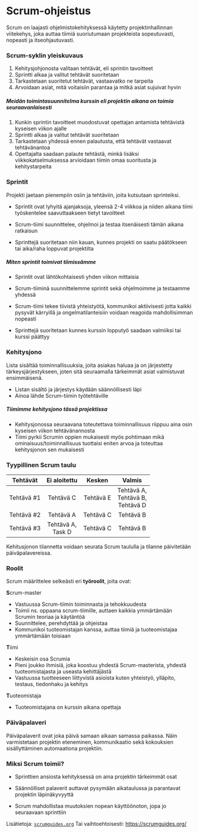 # Scrum-ohjeistus

Scrum on laajasti ohjelmistokehityksessä käytetty projektinhallinnan viitekehys, joka auttaa tiimiä suoriutumaan projekteista sopeutuvasti, nopeasti ja itseohjautuvasti.

### Scrum-syklin yleiskuvaus

1. Kehitysjohjonosta valitaan tehtävät, eli sprintin tavoitteet
2. Sprintti alkaa ja valitut tehtävät suoritetaan
3. Tarkastetaan suoritetut tehtävät, vastaavatko ne tarpeita
4. Arvoidaan asiat, mitä voitaisiin parantaa ja mitkä asiat sujuivat hyvin
   <br>

##### Meidän toimintasuunnitelma kurssin eli projektin aikana on toimia seuraavanlaisesti

1. Kunkin sprintin tavoitteet muodostuvat opettajan antamista tehtävistä kyseisen viikon ajalle
2. Sprintti alkaa ja valitut tehtävät suoritetaan
3. Tarkastetaan yhdessä ennen palautusta, että tehtävät vastaavat tehtävänantoa
4. Opettajalta saadaan palaute tehtästä, minkä lisäksi viikkokatselmuksessa arvioidaan tiimin omaa suoritusta ja kehitystarpeita

### Sprintit

Projekti jaetaan pienempiin osiin ja tehtäviin, joita kutsutaan sprinteiksi.

- Sprintit ovat lyhyitä ajanjaksoja, yleensä 2-4 viikkoa ja niiden aikana tiimi työskentelee saavuttaakseen tietyt tavoitteet

- Scrum-tiimi suunnittelee, ohjelmoi ja testaa itsenäisesti tämän aikana ratkaisun

- Sprinttejä suoritetaan niin kauan, kunnes projekti on saatu päätökseen tai aika/raha loppuvat projektilta


##### Miten sprintit toimivat tiimissämme

- Sprintit ovat lähtökohtaisesti yhden viikon mittaisia

- Scrum-tiiminä suunnittelemme sprintit sekä ohjelmoimme ja testaamme yhdessä

- Scrum-tiimi tekee tiivistä yhteistyötä, kommunikoi aktiivisesti jotta kaikki pysyvät kärryillä ja ongelmatilanteisiin voidaan reagoida mahdollisimman nopeasti

- Sprinttejä suoritetaan kunnes kurssin lopputyö saadaan valmiiksi tai kurssi päättyy

### Kehitysjono

Lista sisältää toiminnallisuuksia, joita asiakas haluaa ja on järjestetty tärkeysjärjestykseen, joten sitä seuraamalla tärkeimmät asiat valmistuvat ensimmäisenä.

- Listan sisältö ja järjestys käydään säännöllisesti läpi
- Ainoa lähde Scrum-tiimin työtehtäville


##### Tiimimme kehitysjono tässä projektissa

- Kehitysjonossa seuraavana toteutettava toiminnallisuus riippuu aina osin kyseisen viikon tehtävänannosta
- Tiimi pyrkii Scrumin oppien mukaisesti myös pohtimaan mikä ominaisuus/toiminnallisuus tuottaisi eniten arvoa ja toteuttaa kehitysjonon sen mukaisesti



### Tyypillinen Scrum taulu

|  Tehtävät  |     Ei aloitettu     |  Kesken   |                 Valmis                 |
| :--------: | :------------------: | :-------: | :------------------------------------: |
| Tehtävä #1 |      Tehtävä C       | Tehtävä E | Tehtävä A, <br>Tehtävä B,<br>Tehtävä D |
| Tehtävä #2 |      Tehtävä A       | Tehtävä C |               Tehtävä B                |
| Tehtävä #3 | Tehtävä A,<br>Task D | Tehtävä C |               Tehtävä B                |

Kehitusjonon tilannetta voidaan seurata Scrum taululla ja tilanne päivitetään päiväpalavereissa.

### Roolit

Scrum määrittelee selkeästi eri **työroolit**, joita ovat:

**S**crum-master

- Vastuussa Scrum-tiimin toiminnasta ja tehokkuudesta
- Toimii ns. oppaana scrum-tiimille, auttaen kaikkia ymmärtämään Scrumin teoriaa ja käytäntöä
- Suunnittelee, perehdyttää ja ohjeistaa
- Kommunikoi tuoteomistajan kanssa, auttaa tiimiä ja tuoteomistajaa ymmärtämään toisiaan

**T**iimi

- Keskeisin osa Scrumia
- Pieni joukko ihmisiä, joka koostuu yhdestä Scrum-masterista, yhdestä tuoteomistajasta ja useasta kehittäjästä
- Vastuussa tuotteeseen liittyvistä asioista kuten yhteistyö, ylläpito, testaus, tiedonhaku ja kehitys

**T**uoteomistaja

- Tuoteomistajana on kurssin aikana opettaja

### Päiväpalaveri

Päiväpalaverit ovat joka päivä samaan aikaan samassa paikassa. Näin varmistetaan projektin eteneminen, kommunikaatio sekä kokouksien sisällyttäminen automaationa projektiin.

### Miksi Scrum toimii?

- Sprinttien ansiosta kehityksessä on aina projektin tärkeimmät osat

- Säännölliset palaverit auttavat pysymään aikataulussa ja parantavat projektin läpinäkyvyyttä

- Scrum mahdollistaa muutoksien nopean käyttöönoton, jopa jo seuraavaan sprinttiin

Lisätietoja: [`scrumguides.org`](https://scrumguides.org/)
Tai vaihtoehtoisesti: https://scrumguides.org/
